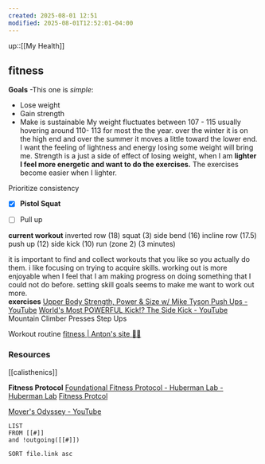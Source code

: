 ```yaml
---
created: 2025-08-01 12:51
modified: 2025-08-01T12:52:01-04:00
---
```

up::[[My Health]]
## fitness



**Goals** -This one is _simple_:
- Lose weight
- Gain strength
- Make is sustainable
My weight fluctuates between 107 - 115 usually hovering around 110- 113 for most the the year. over the winter it is on the high end and over the summer it moves a little toward the lower end. 
I want the feeling of lightness and energy losing some weight will bring me. 
Strength is a just a side of effect of losing weight, when I am **lighter I feel more energetic and want to do the exercises.** The exercises become easier when I lighter. 

Prioritize consistency 

- [x] **Pistol Squat**
- [ ] Pull up



**current workout** 
inverted row (18)
squat (3)
side bend (16)
incline row  (17.5)
push up (12)
side kick (10)
run (zone 2) (3 minutes)

it is important to find and collect workouts that you like so you actually do them. i like focusing on trying to acquire skills. working out is more enjoyable when I feel that I am making progress on doing something that I could not do before.
setting skill goals seems to make me want to work out more.
\
**exercises**
[Upper Body Strength, Power & Size w/ Mike Tyson Push Ups - YouTube](https://www.youtube.com/watch?v=gcWqt3V92MA)
[World's Most POWERFUL Kick!? The Side Kick - YouTube](https://www.youtube.com/watch?v=p3Shoq1LNI8)
Mountain Climber Presses
Step Ups


Workout routine
[fitness | Anton's site 💙💛](https://podviaznikov.com/fitness)


### Resources

[[calisthenics]]

**Fitness Protocol**
[Foundational Fitness Protocol - Huberman Lab - Huberman Lab](https://www.hubermanlab.com/newsletter/foundational-fitness-protocol)
[Fitness Protcol](https://cdn.prod.website-files.com/64416928859cbdd1716d79ce/650e450994ef9ab775e16acf_Neural_Network_Newsletter_Foundational_Fitness_Protocol.pdf)

[Mover's Odyssey - YouTube](https://www.youtube.com/@moversodyssey/videos)
```dataview
LIST
FROM [[#]]
and !outgoing([[#]])

SORT file.link asc
```
